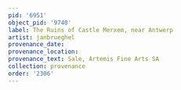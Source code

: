 ```yaml
---
pid: '6951'
object_pid: '9740'
label: The Ruins of Castle Merxem, near Antwerp
artist: janbrueghel
provenance_date:
provenance_location:
provenance_text: Sale, Artemis Fine Arts SA
collection: provenance
order: '2306'
---
```

